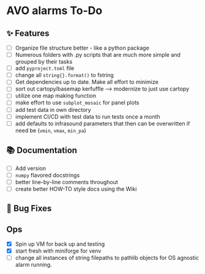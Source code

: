 # AVO alarms To-Do

## :sparkles: Features

- [ ] Organize file structure better - like a python package
- [ ] Numerous folders with .py scripts that are much more simple and grouped by their tasks
- [ ] add `pyproject.toml` file
- [ ] change all `string{}.format()` to fstring
- [ ] Get dependencies up to date. Make all effort to minimize
- [ ] sort out cartopy/basemap kerfuffle --> modernize to just use cartopy
- [ ] utilize one map making function
- [ ] make effort to use `subplot_mosaic` for panel plots 
- [ ] add test data in own directory
- [ ] implement CI/CD with test data to run tests once a month 
- [ ] add defaults to infrasound parameters that then can be overwritten if need be (`vmin`, `vmax`, `min_pa`)

## :books: Documentation
- [ ] Add version
- [ ] `numpy` flavored docstrings
- [ ] better line-by-line comments throughout
- [ ] create better HOW-TO style docs using the Wiki

## :bug: Bug Fixes

## Ops

- [x] Spin up VM for back up and testing
- [x] start fresh with miniforge for venv
- [ ] change all instances of string filepaths to pathlib objects for OS agnostic alarm running. 
